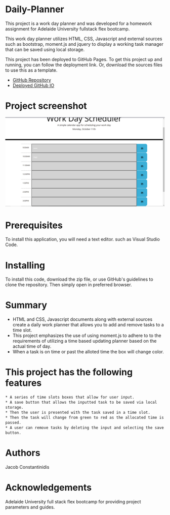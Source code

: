 # Daily-Planner

This project is a work day planner and was developed for a homework assignment for Adelaide University fullstack flex bootcamp.

This work day planner utilizes HTML, CSS, Javascript and external sources such as bootstrap, moment.js and jquery to display a working task manager that can be saved using local storage.

This project has been deployed to GitHub Pages. To get this project up and running, you can follow the deployment link. Or, download the sources files to use this as a template.

* [GitHub Repository](https://github.com/JCONSTANT112/Daily-Planner)
* [Deployed GitHub IO](https://jconstant112.github.io/Daily-Planner/)

# Project screenshot
!["exampleimg1"](./assets/images/Screenshot.png)

# Prerequisites

To install this application, you will need a text editor. such as Visual Studio Code. 

# Installing

To install this code, download the zip file, or use GitHub's guidelines to clone the repository. Then simply open in preferred browser.


# Summary
* HTML and CSS, Javascript documents along with external sources create a daily work planner that allows you to add and remove tasks to a time slot.
* This project emphasizes the use of using moment.js to adhere to to the requirements of utilizing a time based updating planner based on the actual time of day.
* When a task is on time or past the alloted time the box will change color.

# This project has the following features 
    * A series of time slots boxes that allow for user input.
    * A save button that allows the inputted task to be saved via local storage.
    * Then the user is presented with the task saved in a time slot.
    * Then the task will change from green to red as the allocated time is passed.
    * A user can remove tasks by deleting the input and selecting the save button.
    

# Authors
 Jacob Constantinidis 


# Acknowledgements
Adelaide University full stack flex bootcamp for providing project parameters and guides.
